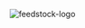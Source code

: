 <div align="center">
  
![feedstock-logo](https://github.com/user-attachments/assets/02fb7aa5-6fe3-410e-b375-28e020e27497)

</div>

